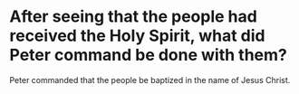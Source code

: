 # After seeing that the people had received the Holy Spirit, what did Peter command be done with them?

Peter commanded that the people be baptized in the name of Jesus Christ.
